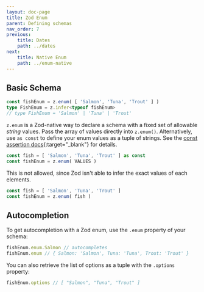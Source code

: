 ```yaml
---
layout: doc-page
title: Zod Enum
parent: Defining schemas
nav_order: 7
previous:
    title: Dates
    path: ../dates
next:
    title: Native Enum
    path: ../enum-native
---
```


## Basic Schema
```ts
const fishEnum = z.enum( [ 'Salmon', 'Tuna', 'Trout' ] )
type FishEnum = z.infer<typeof fishEnum>
// type FishEnum = 'Salmon' | 'Tuna' | 'Trout'
```

`z.enum` is a Zod-native way to declare a schema with a fixed set of allowable _string_ values. Pass the array of values directly into `z.enum()`. Alternatively, use `as const` to define your enum values as a tuple of strings. See the [const assertion docs](https://www.typescriptlang.org/docs/handbook/release-notes/typescript-3-4.html#const-assertions){:target="_blank"} for details.

```ts
const fish = [ 'Salmon', 'Tuna', 'Trout' ] as const
const fishEnum = z.enum( VALUES )
```

This is not allowed, since Zod isn't able to infer the exact values of each elements.

```ts
const fish = [ 'Salmon', 'Tuna', 'Trout' ]
const fishEnum = z.enum( fish )
```

## Autocompletion

To get autocompletion with a Zod enum, use the `.enum` property of your schema:

```ts
fishEnum.enum.Salmon // autocompletes
fishEnum.enum // { Salmon: 'Salmon', Tuna: 'Tuna', Trout: 'Trout' }
```

You can also retrieve the list of options as a tuple with the `.options` property:

```ts
fishEnum.options // [ "Salmon", "Tuna", "Trout" ]
```